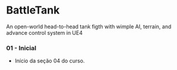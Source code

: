 # BattleTank

An open-world head-to-head tank figth with wimple AI, terrain, and advance control system in UE4

### 01 - Inicial

+ Início da seção 04 do curso.
